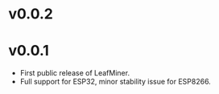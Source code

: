 # v0.0.2

# v0.0.1

- First public release of LeafMiner.
- Full support for ESP32, minor stability issue for ESP8266.
